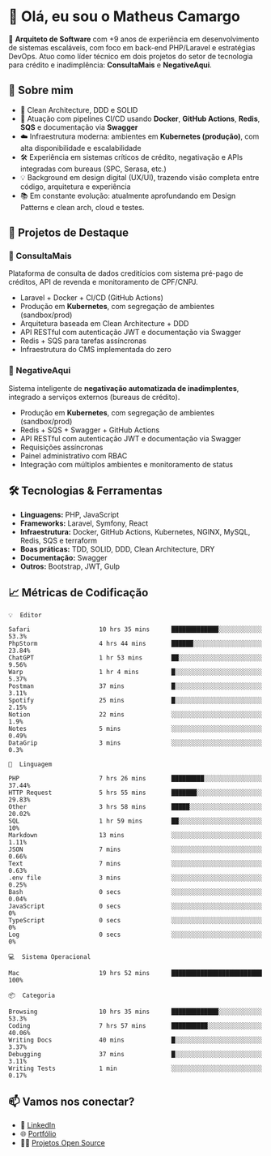 # 👋 Olá, eu sou o Matheus Camargo

🎯 **Arquiteto de Software** com +9 anos de experiência em desenvolvimento de sistemas escaláveis, com foco em back-end PHP/Laravel e estratégias DevOps. Atuo como líder técnico em dois projetos do setor de tecnologia para crédito e inadimplência: **ConsultaMais** e **NegativeAqui**.

## 🧠 Sobre mim

- 🚀 Clean Architecture, DDD e SOLID
- 🔁 Atuação com pipelines CI/CD usando **Docker**, **GitHub Actions**, **Redis**, **SQS** e documentação via **Swagger**
- ☁️ Infraestrutura moderna: ambientes em **Kubernetes (produção)**, com alta disponibilidade e escalabilidade
- 🛠️ Experiência em sistemas críticos de crédito, negativação e APIs integradas com bureaus (SPC, Serasa, etc.)
- 💡 Background em design digital (UX/UI), trazendo visão completa entre código, arquitetura e experiência
- 📚 Em constante evolução: atualmente aprofundando em Design Patterns e clean arch, cloud e testes.

## 🚧 Projetos de Destaque

### 🔹 ConsultaMais
Plataforma de consulta de dados creditícios com sistema pré-pago de créditos, API de revenda e monitoramento de CPF/CNPJ.

- Laravel + Docker + CI/CD (GitHub Actions)
- Produção em **Kubernetes**, com segregação de ambientes (sandbox/prod)
- Arquitetura baseada em Clean Architecture + DDD
- API RESTful com autenticação JWT e documentação via Swagger
- Redis + SQS para tarefas assíncronas
- Infraestrutura do CMS implementada do zero

### 🔹 NegativeAqui
Sistema inteligente de **negativação automatizada de inadimplentes**, integrado a serviços externos (bureaus de crédito).

- Produção em **Kubernetes**, com segregação de ambientes (sandbox/prod)
- Redis + SQS + Swagger + GitHub Actions
- API RESTful com autenticação JWT e documentação via Swagger
- Requisições assíncronas
- Painel administrativo com RBAC
- Integração com múltiplos ambientes e monitoramento de status

## 🛠️ Tecnologias & Ferramentas

- **Linguagens:** PHP, JavaScript
- **Frameworks:** Laravel, Symfony, React
- **Infraestrutura:** Docker, GitHub Actions, Kubernetes, NGINX, MySQL, Redis, SQS e terraform
- **Boas práticas:** TDD, SOLID, DDD, Clean Architecture, DRY
- **Documentação:** Swagger
- **Outros:** Bootstrap, JWT, Gulp

## 📈 Métricas de Codificação

```text
💡  Editor

Safari                   10 hrs 35 mins      █████████████░░░░░░░░░░░░      53.3%
PhpStorm                 4 hrs 44 mins       ██████░░░░░░░░░░░░░░░░░░░     23.84%
ChatGPT                  1 hr 53 mins        ██░░░░░░░░░░░░░░░░░░░░░░░      9.56%
Warp                     1 hr 4 mins         █░░░░░░░░░░░░░░░░░░░░░░░░      5.37%
Postman                  37 mins             █░░░░░░░░░░░░░░░░░░░░░░░░      3.11%
Spotify                  25 mins             █░░░░░░░░░░░░░░░░░░░░░░░░      2.15%
Notion                   22 mins             ░░░░░░░░░░░░░░░░░░░░░░░░░       1.9%
Notes                    5 mins              ░░░░░░░░░░░░░░░░░░░░░░░░░      0.49%
DataGrip                 3 mins              ░░░░░░░░░░░░░░░░░░░░░░░░░       0.3%
```
```text
💬  Linguagem

PHP                      7 hrs 26 mins       █████████░░░░░░░░░░░░░░░░     37.44%
HTTP Request             5 hrs 55 mins       ███████░░░░░░░░░░░░░░░░░░     29.83%
Other                    3 hrs 58 mins       █████░░░░░░░░░░░░░░░░░░░░     20.02%
SQL                      1 hr 59 mins        ██░░░░░░░░░░░░░░░░░░░░░░░        10%
Markdown                 13 mins             ░░░░░░░░░░░░░░░░░░░░░░░░░      1.11%
JSON                     7 mins              ░░░░░░░░░░░░░░░░░░░░░░░░░      0.66%
Text                     7 mins              ░░░░░░░░░░░░░░░░░░░░░░░░░      0.63%
.env file                3 mins              ░░░░░░░░░░░░░░░░░░░░░░░░░      0.25%
Bash                     0 secs              ░░░░░░░░░░░░░░░░░░░░░░░░░      0.04%
JavaScript               0 secs              ░░░░░░░░░░░░░░░░░░░░░░░░░         0%
TypeScript               0 secs              ░░░░░░░░░░░░░░░░░░░░░░░░░         0%
Log                      0 secs              ░░░░░░░░░░░░░░░░░░░░░░░░░         0%
```
```text
💻  Sistema Operacional

Mac                      19 hrs 52 mins      █████████████████████████       100%
```
```text
📦  Categoria

Browsing                 10 hrs 35 mins      █████████████░░░░░░░░░░░░      53.3%
Coding                   7 hrs 57 mins       ██████████░░░░░░░░░░░░░░░     40.06%
Writing Docs             40 mins             █░░░░░░░░░░░░░░░░░░░░░░░░      3.37%
Debugging                37 mins             █░░░░░░░░░░░░░░░░░░░░░░░░      3.11%
Writing Tests            1 min               ░░░░░░░░░░░░░░░░░░░░░░░░░      0.17%
```

## 📫 Vamos nos conectar?

- 💼 [LinkedIn](https://www.linkedin.com/in/matheuscamargoxavier)
- 🌐 [Portfólio](https://matheuscamargo.co)
- 🧑‍💻 [Projetos Open Source](https://github.com/bymatheus)
